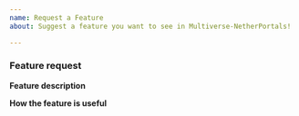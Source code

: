 ```yaml
---
name: Request a Feature
about: Suggest a feature you want to see in Multiverse-NetherPortals!

---
```


<!-- Multiverse-NetherPortals feature request guide

Fill out the template. Don't write inside the arrows as they will be hidden
when you post your issue.

Get latest build from: http://ci.onarandombox.com/view/Multiverse/

If you are look for other submodules of Multiverse, go to their respective git repo:
    Multiverse-Core: https://github.com/Multiverse/Multiverse-Core/issues
    Multiverse-Portals: https://github.com/Multiverse/Multiverse-Portals/issues
    Multiverse-Inventories: https://github.com/Multiverse/Multiverse-Inventories/issues
    Multiverse-SignPortals: https://github.com/Multiverse/Multiverse-SignPortals/issues

Not sure if your feature fits in Multiverse-NetherPortals? Feel free to ask on our Discord
server: https://discord.gg/NZtfKky

If you have a feature suggestion for Multiverse-NetherPortals, read the following tips:

1.  Fill out the template.
      This will help us understand what you're requesting and why you want us
      to add it.

2.  Keep it simple.
      Make sure it's easy to understand what you're requesting. A good way is
      to keep it to one request per GitHub issue, as we can then easily track
      feature requests.

3.  Check whether it has already been asked or added.
      You can search the issue tracker to see if your feature has already been
      requested at https://github.com/Multiverse/Multiverse-NetherPortals/issues.

4.  Ask yourself: "Does this belong in Multiverse-NetherPortals?"
      There are lots of features that we reject because most servers won't
      need or use them. If your feature is very specific or already exists in
      another plugin, it might not be a good fit for Multiverse-NetherPortals.

5.  Delete this line and all above lines before posting your issue!       -->

### Feature request

**Feature description**
<!-- What feature are you suggesting? -->

**How the feature is useful**
<!-- How is the feature useful to players, server owners and/or developers? -->